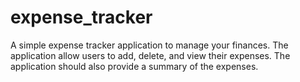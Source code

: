 # expense_tracker
A simple expense tracker application to manage your finances. The application allow users to add, delete, and view their expenses. The application should also provide a summary of the expenses.
